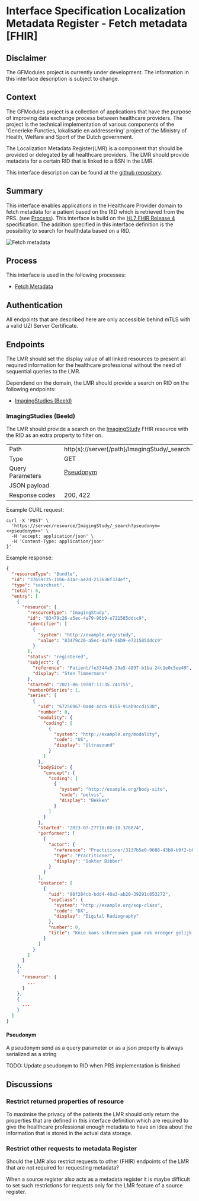 # Interface Specification Localization Metadata Register - Fetch metadata [FHIR]

## Disclaimer

The GFModules project is currently under development. The information in this interface description is
subject to change.

## Context

The GFModules project is a collection of applications that have the purpose of improving data exchange process between
healthcare providers. The project is the technical implementation of various components of the 'Generieke Functies,
lokalisatie en addressering' project of the Ministry of Health, Welfare and Sport of the Dutch government.

The Localization Metadata Register(LMR) is a component that should be provided or delegated by all healthcare
providers. The LMR should provide metadata for a certain RID that is linked to a BSN in the LMR.

This interface description can be found at the [github repository](https://github.com/minvws/gfmodules-coordination/tree/main/docs/interface-definitions).

<div style="page-break-after: always;"></div>

## Summary

This interface enables applications in the Healthcare Provider domain to fetch metadata for a patient based on the RID
which is retrieved from the PRS. (see [Process](#process)). This interface is build on the
[HL7 FHIR Release 4](https://hl7.org/fhir/r4/) specification. The addition specified in this interface
definition is the possibility to search for healthdata based on a RID.

![Fetch metadata](../images/structurizr-FetchMetadataInterface.svg)

<div style="page-break-after: always;"></div>

## Process

This interface is used in the following processes:

- [Fetch Metadata](../processes/metadata_fhir.md)

## Authentication

All endpoints that are described here are only accessible behind mTLS with a valid UZI Server Certificate.

## Endpoints

The LMR should set the display value of all linked resources to present all required information for
the healthcare professional without the need of sequential queries to the LMR.

Dependend on the domain, the LMR should provide a search on RID on the following endpoints:

- [ImagingStudies (Beeld)](#imagingstudies-beeld)

<div style="page-break-after: always;"></div>

### ImagingStudies (Beeld)

The LMR should provide a search on the [ImagingStudy](https://hl7.org/fhir/r4/imagingstudy.html) FHIR resource with the
RID as an extra property to filter on.

<!-- markdownlint-disable MD013 -->
|  |  |
|---|---|
| Path | http{s}://server{/path}/ImagingStudy/_search |
| Type | GET |
| Query Parameters | [Pseudonym](#pseudonym) |
| JSON payload | |
| Response codes | 200, 422 |
<!-- markdownlint-enable MD013 -->

Example CURL request:

```curl
curl -X 'POST' \
  'https://server/resource/ImagingStudy/_search?pseudonym=<<pseudonym>>' \
  -H 'accept: application/json' \
  -H 'Content-Type: application/json'
}'
```

Example response:

```json
{
  "resourceType": "Bundle",
  "id": "37659c25-11b6-41ac-ae2d-213636f374ef",
  "type": "searchset",
  "total": 6,
  "entry": [
    {
      "resource": {
        "resourceType": "ImagingStudy",
        "id": "83479c26-a5ec-4a79-96b9-e721585ddcc9",
        "identifier": [
          {
            "system": "http://example.org/study",
            "value": "83479c26-a5ec-4a79-96b9-e721585ddcc9"
          }
        ],
        "status": "registered",
        "subject": {
          "reference": "Patient/fe3344a9-29a5-4897-b1ba-24c1e0c5ee49",
          "display": "Sten Timmermans"
        },
        "started": "2021-06-19T07:17:35.741755",
        "numberOfSeries": 1,
        "series": [
          {
            "uid": "67256967-0a44-4dc6-8155-91ab9ccd1538",
            "number": 0,
            "modality": {
              "coding": [
                {
                  "system": "http://example.org/modality",
                  "code": "US",
                  "display": "Ultrasound"
                }
              ]
            },
            "bodySite": {
              "concept": {
                "coding": [
                  {
                    "system": "http://example.org/body-site",
                    "code": "pelvis",
                    "display": "Bekken"
                  }
                ]
              }
            },
            "started": "2023-07-27T18:00:18.376874",
            "performer": [
              {
                "actor": {
                  "reference": "Practitioner/3137b5e0-9688-43b8-b9f2-b0ab70c50f9d",
                  "type": "Practitioner",
                  "display": "Dokter Bibber"
                }
              }
            ],
            "instance": [
              {
                "uid": "98f284cb-bdd4-40a3-ab20-39291c853272",
                "sopClass": {
                  "system": "http://example.org/sop-class",
                  "code": "DX",
                  "display": "Digital Radiography"
                },
                "number": 0,
                "title": "Knie kans schreeuwen gaan rok vroeger gelijk."
              }
            ]
          }
        ]
      }
    },
    {
      "resource": {
        ...
      }
    },
    {
      ...
    }
  ]
}
```

#### Pseudonym

A pseudonym send as a query parameter or as a json property is always serialized as a string

TODO: Update pseudonym to RID when PRS implementation is finished

## Discussions

### Restrict returned properties of resource

To maximise the privacy of the patients the LMR should only return the properties that are defined in this interface
definition which are required to give the healthcare professional enough metadata to have an idea about the information
that is stored in the actual data storage.

### Restrict other requests to metadata Register

Should the LMR also restrict requests to other (FHIR) endpoints of the LMR that are not required for requesting
metadata?

When a source register also acts as a metadata register it is maybe difficult to set such restrictions for requests
only for the LMR feature of a source register.
